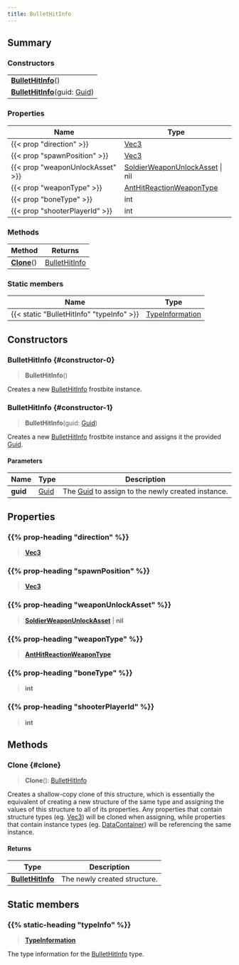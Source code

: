 ```yaml
---
title: BulletHitInfo
---
```


## Summary

### Constructors

|  |
| --- |
| **[BulletHitInfo](#constructor-0)**() |
| **[BulletHitInfo](#constructor-1)**(guid: [Guid](/vext/ref/shared/type/guid)) |

### Properties

| Name | Type |
| ---- | ---- |
| {{< prop "direction" >}} | [Vec3](/vext/ref/shared/type/vec3) |
| {{< prop "spawnPosition" >}} | [Vec3](/vext/ref/shared/type/vec3) |
| {{< prop "weaponUnlockAsset" >}} | [SoldierWeaponUnlockAsset](/vext/ref/fb/soldierweaponunlockasset) \| nil |
| {{< prop "weaponType" >}} | [AntHitReactionWeaponType](/vext/ref/fb/anthitreactionweapontype) |
| {{< prop "boneType" >}} | int |
| {{< prop "shooterPlayerId" >}} | int |

### Methods

| Method | Returns |
| ------ | ------- |
| **[Clone](#clone)**() | [BulletHitInfo](/vext/ref/fb/bullethitinfo) |

### Static members

| Name | Type |
| ---- | ---- |
| {{< static "BulletHitInfo" "typeInfo" >}} | [TypeInformation](/vext/ref/shared/type/typeinformation) |

## Constructors

### BulletHitInfo {#constructor-0}

> **BulletHitInfo**()

Creates a new [BulletHitInfo](/vext/ref/fb/bullethitinfo) frostbite instance.

### BulletHitInfo {#constructor-1}

> **BulletHitInfo**(guid: [Guid](/vext/ref/shared/type/guid))

Creates a new [BulletHitInfo](/vext/ref/fb/bullethitinfo) frostbite instance and assigns it the provided [Guid](/vext/ref/shared/type/guid).

#### Parameters

| Name | Type | Description |
| ---- | ---- | ----------- |
| **guid** | [Guid](/vext/ref/shared/type/guid) | The [Guid](/vext/ref/shared/type/guid) to assign to the newly created instance. |

## Properties

### {{% prop-heading "direction" %}}

> **[Vec3](/vext/ref/shared/type/vec3)**

### {{% prop-heading "spawnPosition" %}}

> **[Vec3](/vext/ref/shared/type/vec3)**

### {{% prop-heading "weaponUnlockAsset" %}}

> **[SoldierWeaponUnlockAsset](/vext/ref/fb/soldierweaponunlockasset)** \| **nil**

### {{% prop-heading "weaponType" %}}

> **[AntHitReactionWeaponType](/vext/ref/fb/anthitreactionweapontype)**

### {{% prop-heading "boneType" %}}

> **int**

### {{% prop-heading "shooterPlayerId" %}}

> **int**

## Methods

### Clone {#clone}

> **Clone**(): [BulletHitInfo](/vext/ref/fb/bullethitinfo)

Creates a shallow-copy clone of this structure, which is essentially the equivalent of creating a new structure of the same type and assigning the values of this structure to all of its properties. Any properties that contain structure types (eg. [Vec3](/vext/ref/shared/type/vec3)) will be cloned when assigning, while properties that contain instance types (eg. [DataContainer](/vext/ref/shared/type/datacontainer)) will be referencing the same instance.

#### Returns

| Type | Description |
| ---- | ----------- |
| **[BulletHitInfo](/vext/ref/fb/bullethitinfo)** | The newly created structure. |

## Static members

### {{% static-heading "typeInfo" %}}

> **[TypeInformation](/vext/ref/shared/type/typeinformation)**

The type information for the [BulletHitInfo](/vext/ref/fb/bullethitinfo) type.

